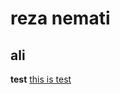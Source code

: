# reza nemati 
## ali

**test**
[this is test](https://fa.wikipedia.org/wiki/%D8%A2%D9%85%D8%AF%D9%86%DB%8C%D9%88%D8%B2)
